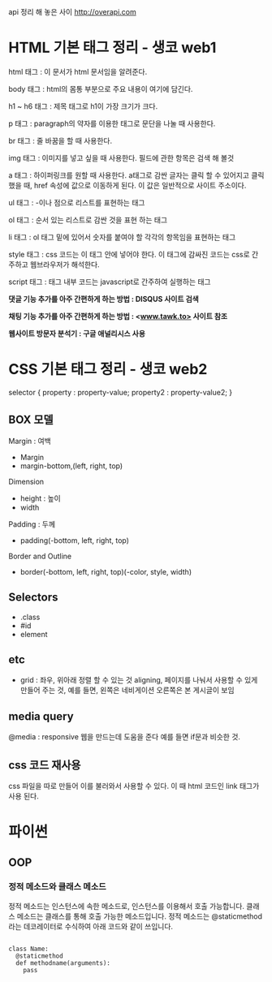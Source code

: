 api 정리 해 놓은 사이
<http://overapi.com>

# HTML 기본 태그 정리 - 생코 web1
html 태그 : 이 문서가 html 문서임을 알려준다.

body 태그 : html의 몸통 부분으로 주요 내용이 여기에 담긴다.

h1 ~ h6 태그 : 제목 태그로 h1이 가장 크기가 크다.

p 태그 : paragraph의 약자를 이용한 태그로 문단을 나눌 때 사용한다.

br 태그 : 줄 바꿈을 할 때 사용한다.

img 태그 : 이미지를 넣고 싶을 때 사용한다. 필드에 관한 항목은 검색 해 볼것
<img></img>

a 태그 : 하이퍼링크를 원할 때 사용한다. a태그로 감싼 글자는 클릭 할 수 있어지고 클릭 했을 때, href 속성에 값으로 이동하게 된다. 이 값은 일반적으로 사이트 주소이다.

ul 태그 : -이나 점으로 리스트를 표현하는 태그

ol 태그 : 순서 있는 리스트로 감싼 것을 표현 하는 태그

li 태그 : ol 태그 밑에 있어서 숫자를 붙여야 할 각각의 항목임을 표현하는 태그

style 태그 : css 코드는 이 태그 안에 넣어야 한다. 이 태그에 감싸진 코드는 css로 간주하고 웹브라우저가 해석한다.

script 태그 : 태그 내부 코드는 javascript로 간주하여 실행하는 태그

**댓글 기능 추가를 아주 간편하게 하는 방법 :
DISQUS 사이트 검색**

**채팅 기능 추가를 아주 간편하게 하는 방법 :
<www.tawk.to> 사이트 참조**

**웹사이트 방문자 분석기 : 구글 애널리시스 사용**

# CSS 기본 태그 정리 - 생코 web2

selector {
  property : property-value;
  property2 : property-value2;
}

## BOX 모델
Margin : 여백
- Margin
- margin-bottom,(left, right, top)

Dimension
- height : 높이
- width

Padding : 두께
- padding(-bottom, left, right, top)

Border and Outline
- border(-bottom, left, right, top)(-color, style, width)

## Selectors
- .class
- #id
- element

## etc
- grid : 좌우, 위아래 정렬 할 수 있는 것 aligning, 페이지를 나눠서 사용할 수 있게 만들어 주는 것, 예를 들면, 왼쪽은 네비게이션 오른쪽은 본 게시글이 보임

## media query
@media : responsive 웹을 만드는데 도움을 준다 예를 들면 if문과 비슷한 것.

## css 코드 재사용
css 파일을 따로 만들어 이를 불러와서 사용할 수 있다. 이 때 html 코드인 link 태그가 사용 된다.

# 파이썬
## OOP
### 정적 메소드와 클래스 메소드
정적 메소드는 인스턴스에 속한 메소드로, 인스턴스를 이용해서 호출 가능합니다. 클래스 메소드는 클래스를 통해 호출 가능한 메소드입니다.
정적 메소드는 @staticmethod라는 데코레이터로 수식하여 아래 코드와 같이 쓰입니다.
<pre><code>
class Name:
  @staticmethod
  def methodname(arguments):
    pass
</code></pre>

